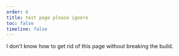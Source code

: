 ```yaml
---
order: 6
title: test page please ignore
toc: false
timeline: false
---
```

I don't know how to get rid of this page without breaking the build.